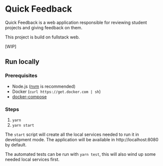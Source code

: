 # Quick Feedback

Quick Feedback is a web application responsible for reviewing student projects and giving feedback on them.

This project is build on fullstack web.

[WIP]

## Run locally

### Prerequisites
- Node.js ([nvm](https://github.com/nvm-sh/nvm) is recommended)
- Docker (`curl https://get.docker.com | sh`)
- [docker-compose](https://docs.docker.com/compose/install/)

### Steps
1. `yarn`
2. `yarn start`

The `start` script will create all the local services needed to run it in 
development mode. The application will be available in http://localhost:8080 by 
default.

The automated tests can be run with `yarn test`, this will also wind up some
needed local services first.
